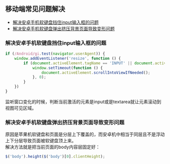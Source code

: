 ## 移动端常见问题解决
- [解决安卓手机软键盘挡住input输入框的问题](https://github.com/HappinessLei/web-skill/edit/master/mobile#jump1)
- [解决安卓手机软键盘弹出挤压背景页面导致变形问题](https://github.com/HappinessLei/web-skill/edit/master/mobile#jump2)
### <span id="jump1">解决安卓手机软键盘挡住input输入框的问题</span>
```js
if (/Android/gi.test(navigator.userAgent)) {
    window.addEventListener('resize', function () {
        if (document.activeElement.tagName == 'INPUT' || document.activeElement.tagName == 'TEXTAREA') {
            window.setTimeout(function () {
                document.activeElement.scrollIntoViewIfNeeded();
            }, 0);
        }
    })
}
```
监听窗口变化的时候，判断当前激活的元素是input或是textarea就让元素滚动到视图可见区域。

### <span id="jump2">解决安卓手机软键盘弹出挤压背景页面导致变形问题</span>
原因是苹果机软键盘和页面是分层上下覆盖的，而安卓机中相当于同层且不是浮动上下分层导致页面被软键盘顶上来。   
解决方法就是把当前页面的body内容层固定好：
```js
$('body').height($('body')[0].clientHeight);
```
